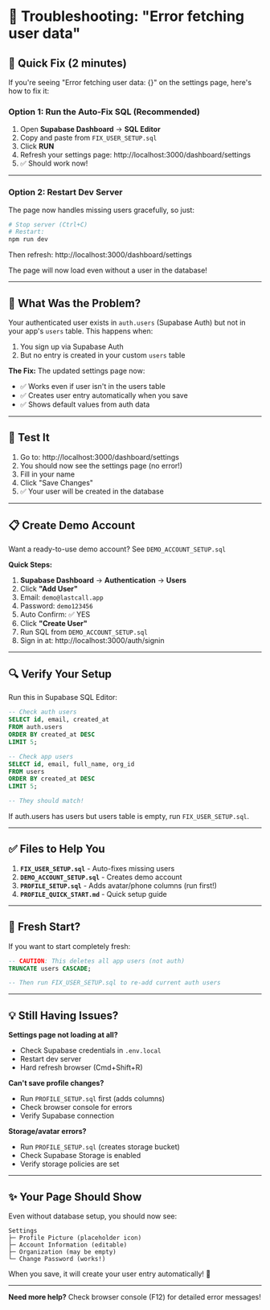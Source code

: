 # 🔧 Troubleshooting: "Error fetching user data"

## 🚨 Quick Fix (2 minutes)

If you're seeing "Error fetching user data: {}" on the settings page, here's how to fix it:

### Option 1: Run the Auto-Fix SQL (Recommended)

1. Open **Supabase Dashboard** → **SQL Editor**
2. Copy and paste from `FIX_USER_SETUP.sql`
3. Click **RUN**
4. Refresh your settings page: http://localhost:3000/dashboard/settings
5. ✅ Should work now!

---

### Option 2: Restart Dev Server

The page now handles missing users gracefully, so just:

```bash
# Stop server (Ctrl+C)
# Restart:
npm run dev
```

Then refresh: http://localhost:3000/dashboard/settings

The page will now load even without a user in the database!

---

## 🎯 What Was the Problem?

Your authenticated user exists in `auth.users` (Supabase Auth) but not in your app's `users` table. This happens when:

1. You sign up via Supabase Auth
2. But no entry is created in your custom `users` table

**The Fix:** The updated settings page now:

- ✅ Works even if user isn't in the users table
- ✅ Creates user entry automatically when you save
- ✅ Shows default values from auth data

---

## 🧪 Test It

1. Go to: http://localhost:3000/dashboard/settings
2. You should now see the settings page (no error!)
3. Fill in your name
4. Click "Save Changes"
5. ✅ Your user will be created in the database

---

## 📋 Create Demo Account

Want a ready-to-use demo account? See `DEMO_ACCOUNT_SETUP.sql`

**Quick Steps:**

1. **Supabase Dashboard** → **Authentication** → **Users**
2. Click **"Add User"**
3. Email: `demo@lastcall.app`
4. Password: `demo123456`
5. Auto Confirm: ✅ YES
6. Click **"Create User"**
7. Run SQL from `DEMO_ACCOUNT_SETUP.sql`
8. Sign in at: http://localhost:3000/auth/signin

---

## 🔍 Verify Your Setup

Run this in Supabase SQL Editor:

```sql
-- Check auth users
SELECT id, email, created_at
FROM auth.users
ORDER BY created_at DESC
LIMIT 5;

-- Check app users
SELECT id, email, full_name, org_id
FROM users
ORDER BY created_at DESC
LIMIT 5;

-- They should match!
```

If auth.users has users but users table is empty, run `FIX_USER_SETUP.sql`.

---

## ✅ Files to Help You

1. **`FIX_USER_SETUP.sql`** - Auto-fixes missing users
2. **`DEMO_ACCOUNT_SETUP.sql`** - Creates demo account
3. **`PROFILE_SETUP.sql`** - Adds avatar/phone columns (run first!)
4. **`PROFILE_QUICK_START.md`** - Quick setup guide

---

## 🚀 Fresh Start?

If you want to start completely fresh:

```sql
-- CAUTION: This deletes all app users (not auth)
TRUNCATE users CASCADE;

-- Then run FIX_USER_SETUP.sql to re-add current auth users
```

---

## 💡 Still Having Issues?

**Settings page not loading at all?**

- Check Supabase credentials in `.env.local`
- Restart dev server
- Hard refresh browser (Cmd+Shift+R)

**Can't save profile changes?**

- Run `PROFILE_SETUP.sql` first (adds columns)
- Check browser console for errors
- Verify Supabase connection

**Storage/avatar errors?**

- Run `PROFILE_SETUP.sql` (creates storage bucket)
- Check Supabase Storage is enabled
- Verify storage policies are set

---

## ✨ Your Page Should Show

Even without database setup, you should now see:

```
Settings
├─ Profile Picture (placeholder icon)
├─ Account Information (editable)
├─ Organization (may be empty)
└─ Change Password (works!)
```

When you save, it will create your user entry automatically! 🎉

---

**Need more help?** Check browser console (F12) for detailed error messages!
